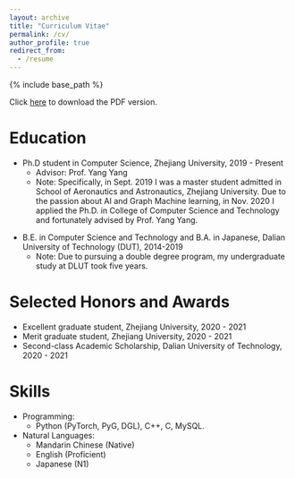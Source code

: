 ```yaml
---
layout: archive
title: "Curriculum Vitae"
permalink: /cv/
author_profile: true
redirect_from:
  - /resume
---
```


{% include base_path %}

Click [here](https://github.com/Sunefei/sunefei.github.io/blob/master/files/YifeiSun_CV.pdf) to download the PDF version.

Education
====== 
* Ph.D student in Computer Science, Zhejiang University, 2019 - Present
  * Advisor: Prof. Yang Yang
  * Note: Specifically, in Sept. 2019 I was a master student admitted in School of Aeronautics and Astronautics, Zhejiang University. Due to the passion about AI and Graph Machine learning, in Nov. 2020 I applied the Ph.D. in College of Computer Science and Technology and fortunately advised by Prof. Yang Yang.
<!-- * B.E. in Computer Science and Technology, Dalian University of Technology (DUT), 2014-2019 -->
* B.E. in Computer Science and Technology and B.A. in Japanese, Dalian University of Technology (DUT), 2014-2019
  * Note: Due to pursuing a double degree program, my undergraduate study at DLUT took five years. 
  <!-- * I earned B.E. in Computer Science and Technology, B.A. in Japanese, and my love story with GLW. -->

<!-- Work experience
======
* Summer 2015: Research Assistant
  * Github University
  * Duties included: Tagging issues
  * Supervisor: Professor Git

* Fall 2015: Research Assistant
  * Github University
  * Duties included: Merging pull requests
  * Supervisor: Professor Hub -->

Selected Honors and Awards
======
* Excellent graduate student, Zhejiang University, 2020 - 2021
* Merit graduate student, Zhejiang University, 2020 - 2021
* Second-class Academic Scholarship, Dalian University of Technology, 2020 - 2021

Skills
======
* Programming: 
  * Python (PyTorch, PyG, DGL), C++, C, MySQL.
* Natural Languages:
  * Mandarin Chinese (Native)
  * English (Proficient)
  * Japanese (N1)